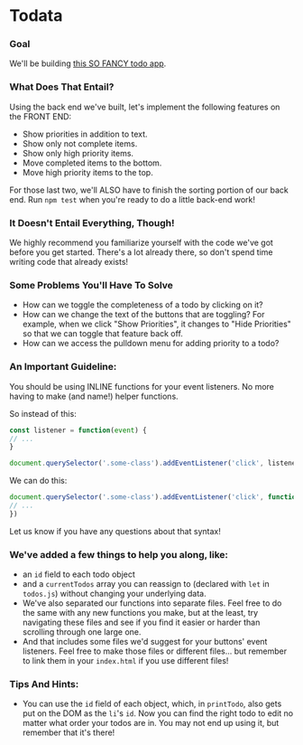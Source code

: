 # Todata

### Goal

We'll be building [this SO FANCY todo app](https://todata-solution.surge.sh/).


### What Does That Entail?

Using the back end we've built, let's implement the following features on the FRONT END:

* Show priorities in addition to text.
* Show only not complete items.
* Show only high priority items.
* Move completed items to the bottom.
* Move high priority items to the top.

For those last two, we'll ALSO have to finish the sorting portion of our back end. Run `npm test` when you're ready to do a little back-end work!


### It Doesn't Entail Everything, Though!

We highly recommend you familiarize yourself with the code we've got before you get started. There's a lot already there, so don't spend time writing code that already exists!


### Some Problems You'll Have To Solve

* How can we toggle the completeness of a todo by clicking on it?
* How can we change the text of the buttons that are toggling? For example, when we click "Show Priorities", it changes to "Hide Priorities" so that we can toggle that feature back off.
* How can we access the pulldown menu for adding priority to a todo?


### An Important Guideline:

You should be using INLINE functions for your event listeners. No more having to make (and name!) helper functions.

So instead of this:

```javascript
const listener = function(event) {
// ...
}

document.querySelector('.some-class').addEventListener('click', listener);
```

We can do this:

```javascript
document.querySelector('.some-class').addEventListener('click', function(event) {
// ...
})
```

Let us know if you have any questions about that syntax!


### We've added a few things to help you along, like:

* an `id` field to each todo object
* and a `currentTodos` array you can reassign to (declared with `let` in `todos.js`) without changing your underlying data.
* We've also separated our functions into separate files. Feel free to do the same with any new functions you make, but at the least, try navigating these files and see if you find it easier or harder than scrolling through one large one.
* And that includes some files we'd suggest for your buttons' event listeners. Feel free to make those files or different files... but remember to link them in your `index.html` if you use different files!

### Tips And Hints:

* You can use the `id` field of each object, which, in `printTodo`, also gets put on the DOM as the `li`'s `id`. Now you can find the right todo to edit no matter what order your todos are in. You may not end up using it, but remember that it's there!
